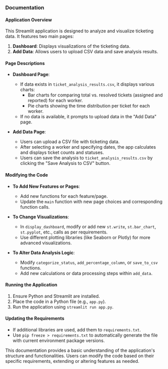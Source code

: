 ### Documentation

#### Application Overview

This Streamlit application is designed to analyze and visualize ticketing data. It features two main pages:

1. **Dashboard**: Displays visualizations of the ticketing data.
2. **Add Data**: Allows users to upload CSV data and save analysis results.

#### Page Descriptions

- **Dashboard Page**:
  - If data exists in `ticket_analysis_results.csv`, it displays various charts:
    - Bar charts for comparing total vs. resolved tickets (assigned and reported) for each worker.
    - Pie charts showing the time distribution per ticket for each worker.
  - If no data is available, it prompts to upload data in the "Add Data" page.

- **Add Data Page**:
  - Users can upload a CSV file with ticketing data.
  - After selecting a worker and specifying dates, the app calculates and displays ticket counts and statuses.
  - Users can save the analysis to `ticket_analysis_results.csv` by clicking the "Save Analysis to CSV" button.

#### Modifying the Code

- **To Add New Features or Pages**:
  - Add new functions for each feature/page.
  - Update the `main` function with new page choices and corresponding function calls.

- **To Change Visualizations**:
  - In `display_dashboard`, modify or add new `st.write`, `st.bar_chart`, `st.pyplot`, etc., calls as per requirements.
  - Use different plotting libraries (like Seaborn or Plotly) for more advanced visualizations.

- **To Alter Data Analysis Logic**:
  - Modify `categorize_status`, `add_percentage_column`, or `save_to_csv` functions.
  - Add new calculations or data processing steps within `add_data`.

#### Running the Application

1. Ensure Python and Streamlit are installed.
2. Place the code in a Python file (e.g., `app.py`).
3. Run the application using `streamlit run app.py`.

#### Updating the Requirements

- If additional libraries are used, add them to `requirements.txt`.
- Use `pip freeze > requirements.txt` to automatically generate the file with current environment package versions.

This documentation provides a basic understanding of the application's structure and functionalities. Users can modify the code based on their specific requirements, extending or altering features as needed.